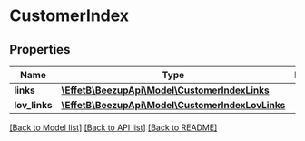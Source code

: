 # CustomerIndex

## Properties
Name | Type | Description | Notes
------------ | ------------- | ------------- | -------------
**links** | [**\EffetB\BeezupApi\Model\CustomerIndexLinks**](CustomerIndexLinks.md) |  | 
**lov_links** | [**\EffetB\BeezupApi\Model\CustomerIndexLovLinks**](CustomerIndexLovLinks.md) |  | 

[[Back to Model list]](../README.md#documentation-for-models) [[Back to API list]](../README.md#documentation-for-api-endpoints) [[Back to README]](../README.md)


